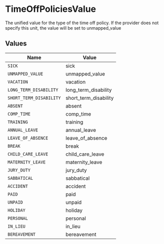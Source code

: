 # TimeOffPoliciesValue

The unified value for the type of the time off policy. If the provider does not specify this unit, the value will be set to unmapped_value


## Values

| Name                    | Value                   |
| ----------------------- | ----------------------- |
| `SICK`                  | sick                    |
| `UNMAPPED_VALUE`        | unmapped_value          |
| `VACATION`              | vacation                |
| `LONG_TERM_DISABILITY`  | long_term_disability    |
| `SHORT_TERM_DISABILITY` | short_term_disability   |
| `ABSENT`                | absent                  |
| `COMP_TIME`             | comp_time               |
| `TRAINING`              | training                |
| `ANNUAL_LEAVE`          | annual_leave            |
| `LEAVE_OF_ABSENCE`      | leave_of_absence        |
| `BREAK`                 | break                   |
| `CHILD_CARE_LEAVE`      | child_care_leave        |
| `MATERNITY_LEAVE`       | maternity_leave         |
| `JURY_DUTY`             | jury_duty               |
| `SABBATICAL`            | sabbatical              |
| `ACCIDENT`              | accident                |
| `PAID`                  | paid                    |
| `UNPAID`                | unpaid                  |
| `HOLIDAY`               | holiday                 |
| `PERSONAL`              | personal                |
| `IN_LIEU`               | in_lieu                 |
| `BEREAVEMENT`           | bereavement             |